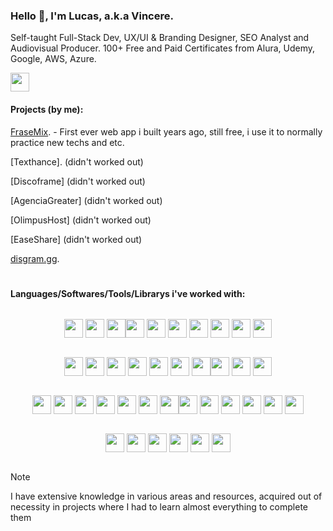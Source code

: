 ### Hello 👋, I'm Lucas, a.k.a Vincere.
Self-taught Full-Stack Dev, UX/UI & Branding Designer, SEO Analyst and Audiovisual Producer.
100+ Free and Paid Certificates from Alura, Udemy, Google, AWS, Azure.

  [<img width="30" src="./instagram.svg">](https://www.instagram.com/lucasvincere/)

#### Projects (by me):
[FraseMix](https://frasemix.com/). - First ever web app i built years ago, still free, i use it to normally practice new techs and etc.

[Texthance]. (didn't worked out)

[Discoframe] (didn't worked out)

[AgenciaGreater] (didn't worked out)

[OlimpusHost] (didn't worked out)

[EaseShare] (didn't worked out)

[disgram.gg](https://disgram.gg/).

#
#### Languages/Softwares/Tools/Librarys i've worked with:
<div style="display: flex; flex-wrap: wrap; justify-content: center;">
  
  <!-- Cloud Computing Knowledge -->
  
  [<img width="30" src="https://skillicons.dev/icons?i=aws">](https://aws.amazon.com/)
  [<img width="30" src="https://skillicons.dev/icons?i=gcp">](https://cloud.google.com/)
  [<img width="30" src="https://skillicons.dev/icons?i=azure">](https://azure.microsoft.com/)

  <!-- Languages I know -->
  [<img width="30" src="https://skillicons.dev/icons?i=js">](https://developer.mozilla.org/en-US/docs/Web/JavaScript)
  [<img width="30" src="https://skillicons.dev/icons?i=py">](https://www.python.org/)
  [<img width="30" src="https://skillicons.dev/icons?i=lua">](https://www.lua.org/)
  [<img width="30" src="https://skillicons.dev/icons?i=cs">](https://docs.microsoft.com/en-us/dotnet/csharp/)
  [<img width="30" src="https://skillicons.dev/icons?i=html">](https://developer.mozilla.org/en-US/docs/Web/HTML)
  [<img width="30" src="https://skillicons.dev/icons?i=css">](https://developer.mozilla.org/en-US/docs/Web/CSS)
  [<img width="30" src="https://skillicons.dev/icons?i=svg">](https://developer.mozilla.org/en-US/docs/Web/SVG)

  <!-- Libraries/Frameworks -->
  [<img width="30" src="https://skillicons.dev/icons?i=express">](https://expressjs.com/)
  [<img width="30" src="https://skillicons.dev/icons?i=jquery">](https://jquery.com/)
  [<img width="30" src="https://skillicons.dev/icons?i=react">](https://reactjs.org/)
  [<img width="30" src="https://skillicons.dev/icons?i=nextjs">](https://nextjs.org/)
  [<img width="30" src="https://skillicons.dev/icons?i=electron">](https://www.electronjs.org/)
  [<img width="30" src="https://skillicons.dev/icons?i=sqlite">](https://www.sqlite.org/)
  [<img width="30" src="https://skillicons.dev/icons?i=mysql">](https://www.mysql.com/)

  <!-- IDE -->
  [<img width="30" src="https://skillicons.dev/icons?i=vscode">](https://code.visualstudio.com/)
  [<img width="30" src="https://skillicons.dev/icons?i=codepen">](https://codepen.io/)
  [<img width="30" src="./codesandbox.svg">](https://codesandbox.io/)

  <!-- Platforms/Softwares -->
  [<img width="30" src="https://skillicons.dev/icons?i=mongodb">](https://www.mongodb.com/)
  [<img width="30" src="https://skillicons.dev/icons?i=firebase">](https://firebase.google.com/)
  [<img width="30" src="https://skillicons.dev/icons?i=cloudflare">](https://www.cloudflare.com/)
  [<img width="30" src="https://skillicons.dev/icons?i=docker">](https://www.docker.com/)
  [<img width="30" src="https://skillicons.dev/icons?i=heroku">](https://www.heroku.com/)
  [<img width="30" src="https://skillicons.dev/icons?i=nginx">](https://www.nginx.com/)
  [<img width="30" src="https://skillicons.dev/icons?i=wordpress">](https://wordpress.org/)

  <!-- Visual/Audio Design Tools & Softwares -->

  [<img width="30" src="./canva.svg">](https://www.canva.com/)
  [<img width="30" src="./davinci.svg">](https://www.blackmagicdesign.com/products/davinciresolve/)
  [<img width="30" src="./figma.svg">](https://www.figma.com/)
  [<img width="30" src="./framer.svg">](https://www.framer.com/)
  [<img width="30" src="./spline.png">](https://www.spline.design/)
  [<img width="30" src="./flstudio.svg">](https://www.image-line.com/)

  <!-- Visual/Audio Design Tools & Softwares -->

  [<img width="30" src="./adobe1.svg">](https://creativecloud.adobe.com/)
  [<img width="30" src="./adobe2.svg">](https://www.adobe.com/products/photoshop.html)
  [<img width="30" src="./adobe3.svg">](https://www.adobe.com/products/premiere.html)
  [<img width="30" src="./adobe4.svg">](https://www.adobe.com/products/aftereffects.html)
  [<img width="30" src="./adobe5.svg">](https://www.adobe.com/products/photoshop-lightroom.html)
  [<img width="30" src="./adobe6.svg">](https://www.adobe.com/products/xd.html)
</div>

> [!NOTE]
> I have extensive knowledge in various areas and resources, acquired out of necessity in projects where I had to learn almost everything to complete them
#
